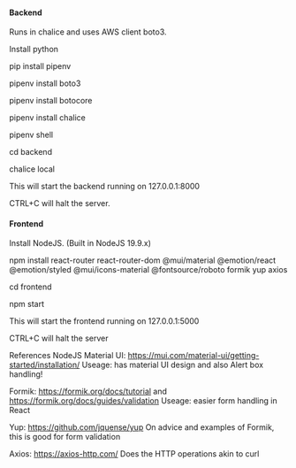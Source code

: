 #### Backend

Runs in chalice and uses AWS client boto3.

Install python

pip install pipenv

pipenv install boto3

pipenv install botocore

pipenv install chalice

pipenv shell

cd backend

chalice local

This will start the backend running on 127.0.0.1:8000

CTRL+C will halt the server.


#### Frontend

Install NodeJS. (Built in NodeJS 19.9.x)

npm install react-router react-router-dom @mui/material @emotion/react @emotion/styled @mui/icons-material @fontsource/roboto formik yup axios

cd frontend

npm start

This will start the frontend running on 127.0.0.1:5000

CTRL+C will halt the server


References
NodeJS Material UI:
https://mui.com/material-ui/getting-started/installation/
Useage: has material UI design and also Alert box handling!

Formik:
https://formik.org/docs/tutorial   and  https://formik.org/docs/guides/validation
Useage: easier form handling in React

Yup:
https://github.com/jquense/yup
On advice and examples of Formik, this is good for form validation

Axios:
https://axios-http.com/
Does the HTTP operations akin to curl
